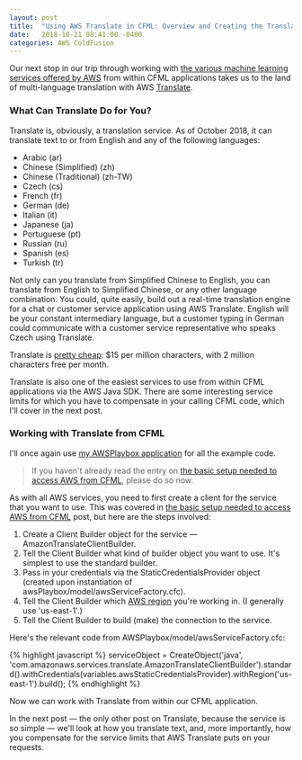 ```yaml
---
layout: post
title:  "Using AWS Translate in CFML: Overview and Creating the Translate Service Object"
date:   2018-10-21 08:41:00 -0400
categories: AWS ColdFusion
---
```


Our next stop in our trip through working with [the various machine learning services offered by AWS](https://aws.amazon.com/machine-learning/) from within CFML applications takes us to the land of multi-language translation with AWS [Translate](https://aws.amazon.com/translate/).

### What Can Translate Do for You?

Translate is, obviously, a translation service. As of October 2018, it can translate text to or from English and any of the following languages:

- Arabic (ar)
- Chinese (Simplified) (zh)
- Chinese (Traditional) (zh-TW)
- Czech (cs)
- French (fr)
- German (de)
- Italian (it)
- Japanese (ja)
- Portuguese (pt)
- Russian (ru)
- Spanish (es)
- Turkish (tr)

Not only can you translate from Simplified Chinese to English, you can translate from English to Simplified Chinese, or any other language combination. You could, quite easily, build out a real-time translation engine for a chat or customer service application using AWS Translate. English will be your constant intermediary language, but a customer typing in German could communicate with a customer service representative who speaks Czech using Translate.

Translate is [pretty cheap](https://aws.amazon.com/translate/pricing/): $15 per million characters, with 2 million characters free per month.

Translate is also one of the easiest services to use from within CFML applications via the AWS Java SDK. There are some interesting service limits for which you have to compensate in your calling CFML code, which I'll cover in the next post.

### Working with Translate from CFML

I'll once again use [my AWSPlaybox application](https://github.com/brianklaas/awsPlaybox) for all the example code.

> If you haven't already read the entry on [the basic setup needed to access AWS from CFML](/aws/coldfusion/2018/05/21/Basic-Setup-Needed-To-Access-AWS-From-CFML.html), please do so now.

As with all AWS services, you need to first create a client for the service that you want to use. This was covered in [the basic setup needed to access AWS from CFML](/aws/coldfusion/2018/05/21/Basic-Setup-Needed-To-Access-AWS-From-CFML.html) post, but here are the steps involved:

1. Create a Client Builder object for the service &mdash; AmazonTranslateClientBuilder.
2. Tell the Client Builder what kind of builder object you want to use. It's simplest to use the standard builder.
3. Pass in your credentials via the StaticCredentialsProvider object (created upon instantiation of awsPlaybox/model/awsServiceFactory.cfc).
4. Tell the Client Builder which [AWS region](https://docs.aws.amazon.com/general/latest/gr/rande.html) you're working in. (I generally use 'us-east-1'.)
5. Tell the Client Builder to build (make) the connection to the service.

Here's the relevant code from AWSPlaybox/model/awsServiceFactory.cfc:

{% highlight javascript %}
serviceObject = CreateObject('java', 'com.amazonaws.services.translate.AmazonTranslateClientBuilder').standard().withCredentials(variables.awsStaticCredentialsProvider).withRegion('us-east-1').build();
{% endhighlight %}

Now we can work with Translate from within our CFML application. 

In the next post &mdash; the only other post on Translate, because the service is so simple &mdash; we'll look at how you translate text, and, more importantly, how you compensate for the service limits that AWS Translate puts on your requests.